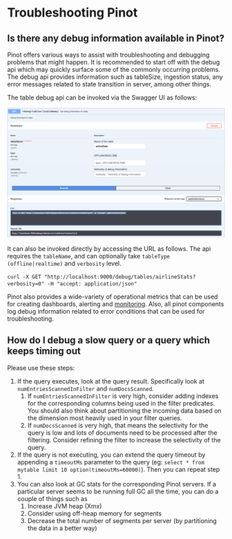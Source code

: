 # Troubleshooting Pinot

## Is there any debug information available in Pinot?

Pinot offers various ways to assist with troubleshooting and debugging problems that might happen. It is recommended to start off with the debug api which may quickly surface some of the commonly occurring problems. The debug api provides information such as tableSize, ingestion status, any error messages related to state transition in server, among other things.

The table debug api can be invoked via the Swagger UI as follows:

![Swagger - Table Debug Api](<../../.gitbook/assets/image (11).png>)

It can also be invoked directly by accessing the URL as follows. The api requires the `tableName`, and can optionally take `tableType (offline|realtime)` and `verbosity` level.

```
curl -X GET "http://localhost:9000/debug/tables/airlineStats?verbosity=0" -H "accept: application/json"
```

Pinot also provides a wide-variety of operational metrics that can be used for creating dashboards, alerting and [monitoring](https://docs.pinot.apache.org/operators/operating-pinot/monitoring). Also, all pinot components log debug information related to error conditions that can be used for troubleshooting.

## How do I debug a slow query or a query which keeps timing out

Please use these steps:

1. If the query executes, look at the query result. Specifically look at `numEntriesScannedInFilter` and `numDocsScanned`.
   1. If `numEntriesScannedInFilter` is very high, consider adding indexes for the corresponding columns being used in the filter predicates. You should also think about partitioning the incoming data based on the dimension most heavily used in your filter queries.
   2. If `numDocsScanned` is very high, that means the selectivity for the query is low and lots of documents need to be processed after the filtering. Consider refining the filter to increase the selectivity of the query.
2. If the query is not executing, you can extend the query timeout by appending a `timeoutMs` parameter to the query (eg: `select * from mytable limit 10 option(timeoutMs=60000)`). Then you can repeat step 1.
3. You can also look at GC stats for the corresponding Pinot servers. If a particular server seems to be running full GC all the time, you can do a couple of things such as
   1. Increase JVM heap (Xmx)
   2. Consider using off-heap memory for segments
   3. Decrease the total number of segments per server (by partitioning the data in a better way)

##
